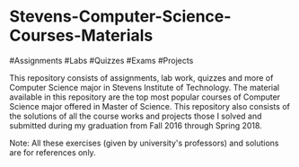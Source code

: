 # Stevens-Computer-Science-Courses-Materials
#Assignments #Labs #Quizzes #Exams #Projects

This repository consists of assignments, lab work, quizzes and more of Computer Science major in Stevens Institute of Technology. The material available in this repository are the top most popular courses of Computer Science major offered in Master of Science. 
This repository also consists of the solutions of all the course works and projects those I solved and submitted during my graduation from Fall 2016 through Spring 2018.

Note: All these exercises (given by university's professors) and solutions are for references only. 
